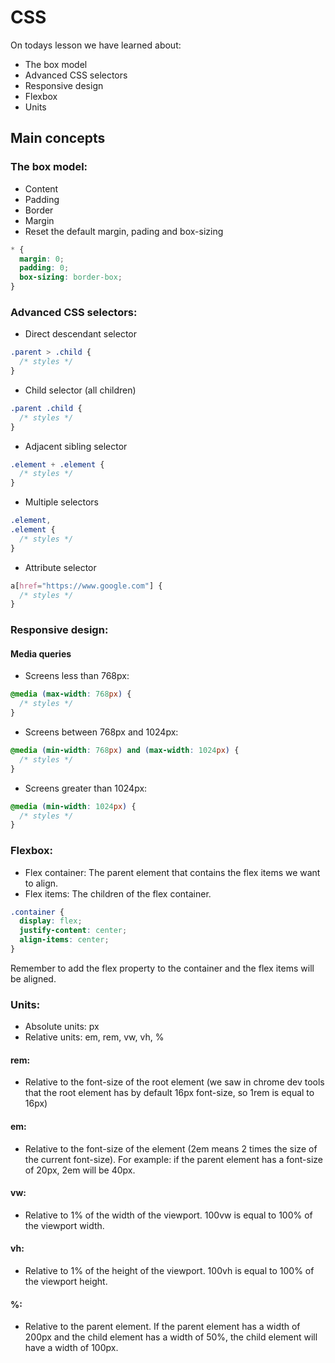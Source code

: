 # CSS

On todays lesson we have learned about:

- The box model
- Advanced CSS selectors
- Responsive design
- Flexbox
- Units

## Main concepts

### The box model:

- Content
- Padding
- Border
- Margin
- Reset the default margin, pading and box-sizing

```css
* {
  margin: 0;
  padding: 0;
  box-sizing: border-box;
}
```

### Advanced CSS selectors:

- Direct descendant selector

```css
.parent > .child {
  /* styles */
}
```

- Child selector (all children)

```css
.parent .child {
  /* styles */
}
```

- Adjacent sibling selector

```css
.element + .element {
  /* styles */
}
```

- Multiple selectors

```css
.element,
.element {
  /* styles */
}
```

- Attribute selector

```css
a[href="https://www.google.com"] {
  /* styles */
}
```

### Responsive design:

#### Media queries
- Screens less than 768px:
```css
@media (max-width: 768px) {
  /* styles */
}
```

- Screens between 768px and 1024px:
```css
@media (min-width: 768px) and (max-width: 1024px) {
  /* styles */
}
```

- Screens greater than 1024px:
```css
@media (min-width: 1024px) {
  /* styles */
}
```

### Flexbox:

- Flex container: The parent element that contains the flex items we want to align.
- Flex items: The children of the flex container.

```css
.container {
  display: flex;
  justify-content: center;
  align-items: center;
}
```
Remember to add the flex property to the container and the flex items will be aligned.

### Units:
- Absolute units: px
- Relative units: em, rem, vw, vh, %

#### rem:
- Relative to the font-size of the root element (we saw in chrome dev tools that the root element has by default 16px font-size, so 1rem is equal to 16px)

#### em:
- Relative to the font-size of the element (2em means 2 times the size of the current font-size). For example: if the parent element has a font-size of 20px, 2em will be 40px.

#### vw:
- Relative to 1% of the width of the viewport. 100vw is equal to 100% of the viewport width.

#### vh:
- Relative to 1% of the height of the viewport. 100vh is equal to 100% of the viewport height.

#### %:
- Relative to the parent element. If the parent element has a width of 200px and the child element has a width of 50%, the child element will have a width of 100px.

